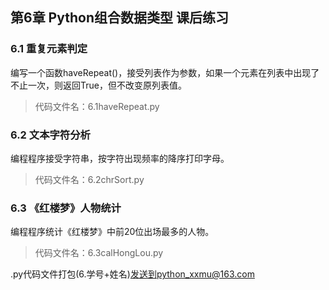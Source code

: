 ## 第6章 Python组合数据类型 课后练习

### 6.1 重复元素判定
编写一个函数haveRepeat()，接受列表作为参数，如果一个元素在列表中出现了不止一次，则返回True，但不改变原列表值。
> 代码文件名：6.1haveRepeat.py

### 6.2 文本字符分析
编程程序接受字符串，按字符出现频率的降序打印字母。
> 代码文件名：6.2chrSort.py

### 6.3 《红楼梦》人物统计
编程程序统计《红楼梦》中前20位出场最多的人物。
> 代码文件名：6.3calHongLou.py

.py代码文件打包(6.学号+姓名)发送到python_xxmu@163.com
